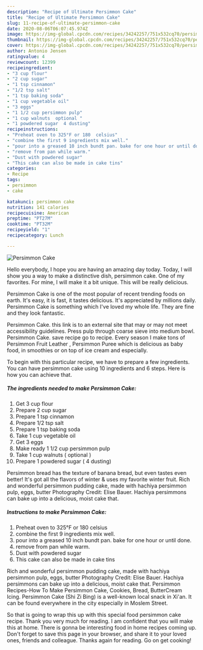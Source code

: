 ```yaml
---
description: "Recipe of Ultimate Persimmon Cake"
title: "Recipe of Ultimate Persimmon Cake"
slug: 11-recipe-of-ultimate-persimmon-cake
date: 2020-08-06T06:07:45.974Z
image: https://img-global.cpcdn.com/recipes/34242257/751x532cq70/persimmon-cake-recipe-main-photo.jpg
thumbnail: https://img-global.cpcdn.com/recipes/34242257/751x532cq70/persimmon-cake-recipe-main-photo.jpg
cover: https://img-global.cpcdn.com/recipes/34242257/751x532cq70/persimmon-cake-recipe-main-photo.jpg
author: Antonio Jensen
ratingvalue: 4
reviewcount: 12399
recipeingredient:
- "3 cup flour"
- "2 cup sugar"
- "1 tsp cinnamon"
- "1/2 tsp salt"
- "1 tsp baking soda"
- "1 cup vegetable oil"
- "3 eggs"
- "1 1/2 cup persimmon pulp"
- "1 cup walnuts  optional "
- "1 powdered sugar  4 dusting"
recipeinstructions:
- "Preheat oven to 325°F or 180  celsius"
- "combine the first 9 ingredients mix well."
- "pour into a greased 10 inch bundt pan. bake for one hour or until done."
- "remove from pan while warm."
- "Dust with powdered sugar"
- "This cake can also be made in cake tins"
categories:
- Recipe
tags:
- persimmon
- cake

katakunci: persimmon cake 
nutrition: 141 calories
recipecuisine: American
preptime: "PT27M"
cooktime: "PT32M"
recipeyield: "1"
recipecategory: Lunch

---
```



![Persimmon Cake](https://img-global.cpcdn.com/recipes/34242257/751x532cq70/persimmon-cake-recipe-main-photo.jpg)

Hello everybody, I hope you are having an amazing day today. Today, I will show you a way to make a distinctive dish, persimmon cake. One of my favorites. For mine, I will make it a bit unique. This will be really delicious.

Persimmon Cake is one of the most popular of recent trending foods on earth. It's easy, it is fast, it tastes delicious. It's appreciated by millions daily. Persimmon Cake is something which I've loved my whole life. They are fine and they look fantastic.

Persimmon Cake. this link is to an external site that may or may not meet accessibility guidelines. Press pulp through coarse sieve into medium bowl. Persimmon Cake. save recipe go to recipe. Every season I make tons of Persimmon Fruit Leather , Persimmon Puree which is delicious as baby food, in smoothies or on top of ice cream and especially.


To begin with this particular recipe, we have to prepare a few ingredients. You can have persimmon cake using 10 ingredients and 6 steps. Here is how you can achieve that.

<!--inarticleads1-->

##### The ingredients needed to make Persimmon Cake:

1. Get 3 cup flour
1. Prepare 2 cup sugar
1. Prepare 1 tsp cinnamon
1. Prepare 1/2 tsp salt
1. Prepare 1 tsp baking soda
1. Take 1 cup vegetable oil
1. Get 3 eggs
1. Make ready 1 1/2 cup persimmon pulp
1. Take 1 cup walnuts ( optional )
1. Prepare 1 powdered sugar ( 4 dusting)


Persimmon bread has the texture of banana bread, but even tastes even better! It&#39;s got all the flavors of winter &amp; uses my favorite winter fruit. Rich and wonderful persimmon pudding cake, made with hachiya persimmon pulp, eggs, butter Photography Credit: Elise Bauer. Hachiya persimmons can bake up into a delicious, moist cake that. 

<!--inarticleads2-->

##### Instructions to make Persimmon Cake:

1. Preheat oven to 325°F or 180  celsius
1. combine the first 9 ingredients mix well.
1. pour into a greased 10 inch bundt pan. bake for one hour or until done.
1. remove from pan while warm.
1. Dust with powdered sugar
1. This cake can also be made in cake tins


Rich and wonderful persimmon pudding cake, made with hachiya persimmon pulp, eggs, butter Photography Credit: Elise Bauer. Hachiya persimmons can bake up into a delicious, moist cake that. Persimmon Recipes-How To Make Persimmon Cake, Cookies, Bread, ButterCream Icing. Persimmon Cake (Shi Zi Bing) is a well-known local snack in Xi&#39;an. It can be found everywhere in the city especially in Moslem Street. 

So that is going to wrap this up with this special food persimmon cake recipe. Thank you very much for reading. I am confident that you will make this at home. There is gonna be interesting food in home recipes coming up. Don't forget to save this page in your browser, and share it to your loved ones, friends and colleague. Thanks again for reading. Go on get cooking!
